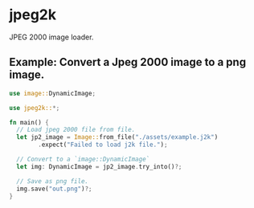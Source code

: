 # jpeg2k

JPEG 2000 image loader.

## Example: Convert a Jpeg 2000 image to a png image.

```rust
use image::DynamicImage;

use jpeg2k::*;

fn main() {
  // Load jpeg 2000 file from file.
  let jp2_image = Image::from_file("./assets/example.j2k")
		.expect("Failed to load j2k file.");

  // Convert to a `image::DynamicImage`
  let img: DynamicImage = jp2_image.try_into()?;

  // Save as png file.
  img.save("out.png")?;
}
```
